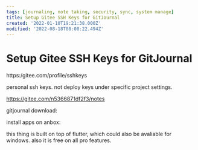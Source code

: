 ```yaml
---
tags: [journaling, note taking, security, sync, system manage]
title: Setup Gitee SSH Keys for GitJournal
created: '2022-01-10T19:21:38.000Z'
modified: '2022-08-18T08:08:22.494Z'
---
```


# Setup Gitee SSH Keys for GitJournal

https:/gitee.com/profile/sshkeys

personal ssh keys. not deploy keys under specific project settings.

https://gitee.com/n5366871df2f3/notes

gitjournal download:

install apps on anbox:

this thing is built on top of  flutter,  which  could also be  avaliable for windows. also it is free on all pro  features.
